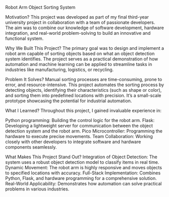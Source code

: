 Robot Arm Object Sorting System

Motivation?
This project was developed as part of my final third-year university project in collaboration with a team of passionate developers. The aim was to combine our knowledge of software development, hardware integration, and real-world problem-solving to build an innovative and functional system.

Why We Built This Project?
The primary goal was to design and implement a robot arm capable of sorting objects based on what an object detection system identifies. The project serves as a practical demonstration of how automation and machine learning can be applied to streamline tasks in industries like manufacturing, logistics, or recycling.

Problem It Solves?
Manual sorting processes are time-consuming, prone to error, and resource-intensive. This project automates the sorting process by detecting objects, identifying their characteristics (such as shape or color), and sorting them into predefined locations with precision. It’s a small-scale prototype showcasing the potential for industrial automation.

What I Learned?
Throughout this project, I gained invaluable experience in:

Python programming: Building the control logic for the robot arm.
Flask: Developing a lightweight server for communication between the object detection system and the robot arm.
Pico Microcontroller: Programming the hardware to execute precise movements.
Team Collaboration: Working closely with other developers to integrate software and hardware components seamlessly.

What Makes This Project Stand Out?
Integration of Object Detection: The system uses a robust object detection model to classify items in real time.
Dynamic Movement: The robot arm is highly responsive and moves objects to specified locations with accuracy.
Full-Stack Implementation: Combines Python, Flask, and hardware programming for a comprehensive solution.
Real-World Applicability: Demonstrates how automation can solve practical problems in various industries.

